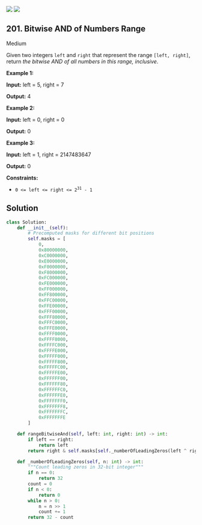[![](https://img.shields.io/github/stars/LeetCode-Top-Interview-150/LeetCode-Top-Interview-150?label=Stars&style=flat-square)](https://github.com/LeetCode-Top-Interview-150/LeetCode-Top-Interview-150)
[![](https://img.shields.io/github/forks/LeetCode-Top-Interview-150/LeetCode-Top-Interview-150?label=Fork%20me%20on%20GitHub%20&style=flat-square)](https://github.com/LeetCode-Top-Interview-150/LeetCode-Top-Interview-150/fork)

## 201\. Bitwise AND of Numbers Range

Medium

Given two integers `left` and `right` that represent the range `[left, right]`, return _the bitwise AND of all numbers in this range, inclusive_.

**Example 1:**

**Input:** left = 5, right = 7

**Output:** 4 

**Example 2:**

**Input:** left = 0, right = 0

**Output:** 0 

**Example 3:**

**Input:** left = 1, right = 2147483647

**Output:** 0 

**Constraints:**

*   <code>0 <= left <= right <= 2<sup>31</sup> - 1</code>

## Solution

```python
class Solution:
    def __init__(self):
        # Precomputed masks for different bit positions
        self.masks = [
            0,
            0x80000000,
            0xC0000000,
            0xE0000000,
            0xF0000000,
            0xF8000000,
            0xFC000000,
            0xFE000000,
            0xFF000000,
            0xFF800000,
            0xFFC00000,
            0xFFE00000,
            0xFFF00000,
            0xFFF80000,
            0xFFFC0000,
            0xFFFE0000,
            0xFFFF0000,
            0xFFFF8000,
            0xFFFFC000,
            0xFFFFE000,
            0xFFFFF000,
            0xFFFFF800,
            0xFFFFFC00,
            0xFFFFFE00,
            0xFFFFFF00,
            0xFFFFFF80,
            0xFFFFFFC0,
            0xFFFFFFE0,
            0xFFFFFFF0,
            0xFFFFFFF8,
            0xFFFFFFFC,
            0xFFFFFFFE
        ]

    def rangeBitwiseAnd(self, left: int, right: int) -> int:
        if left == right:
            return left
        return right & self.masks[self._numberOfLeadingZeros(left ^ right)]

    def _numberOfLeadingZeros(self, n: int) -> int:
        """Count leading zeros in 32-bit integer"""
        if n == 0:
            return 32
        count = 0
        if n < 0:
            return 0
        while n > 0:
            n = n >> 1
            count += 1
        return 32 - count
```